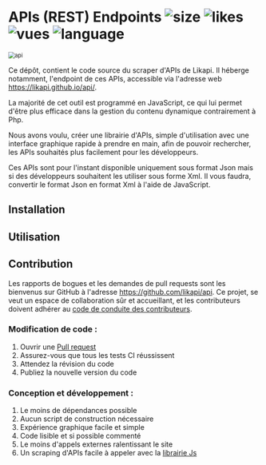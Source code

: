 # APIs (REST) Endpoints  ![size](https://img.shields.io/github/languages/code-size/likapi/api?color=%235b3c11&logo=size&&label=Taille&style=flat) ![likes](https://img.shields.io/github/stars/likapi/api?color=%235b3c11&label=Likes&style=flat) ![vues](https://img.shields.io/github/watchers/likapi/api?color=%235b3c11&label=vues&style=flat) ![language](https://shields.io/github/languages/top/likapi/api?color=%235b3c11&style=flat)

<img src="https://zupimages.net/up/21/13/vtk1.png" alt="api" style="zoom: 80%;" />

Ce dépôt, contient le code source du scraper d'APIs de Likapi. Il héberge notamment, l'endpoint de ces APIs, accessible via l'adresse web https://likapi.github.io/api/.

La majorité de cet outil est programmé en JavaScript, ce qui lui permet d'être plus efficace dans la gestion du contenu dynamique contrairement à Php.

Nous avons voulu, créer une librairie d'APIs, simple d'utilisation avec une interface graphique rapide à prendre en main, afin de pouvoir rechercher, les APIs souhaités plus facilement pour les développeurs.

Ces APIs sont pour l'instant disponible uniquement sous format Json mais si des développeurs souhaitent les utiliser sous forme Xml. Il vous faudra, convertir le format Json en format Xml à l'aide de JavaScript.

## Installation



## Utilisation



## Contribution

Les rapports de bogues et les demandes de pull requests sont les bienvenus sur GitHub à l'adresse https://github.com/likapi/api. Ce projet, se veut un espace de collaboration sûr et accueillant, et les contributeurs doivent adhérer au [code de conduite des contributeurs](https://www.contributor-covenant.org/).

### Modification de code :

1. Ouvrir une [Pull request](https://github.com/likapi/api/pulls)
2. Assurez-vous que tous les tests CI réussissent
3. Attendez la révision du code
4. Publiez la nouvelle version du code

### Conception et développement :

1. Le moins de dépendances possible
2. Aucun script de construction nécessaire
3. Expérience graphique facile et simple
4. Code lisible et si possible commenté
5. Le moins d'appels externes ralentissant le site
6. Un scraping d'APIs facile à appeler avec la [librairie Js](https://github.com/likapi/likapi)